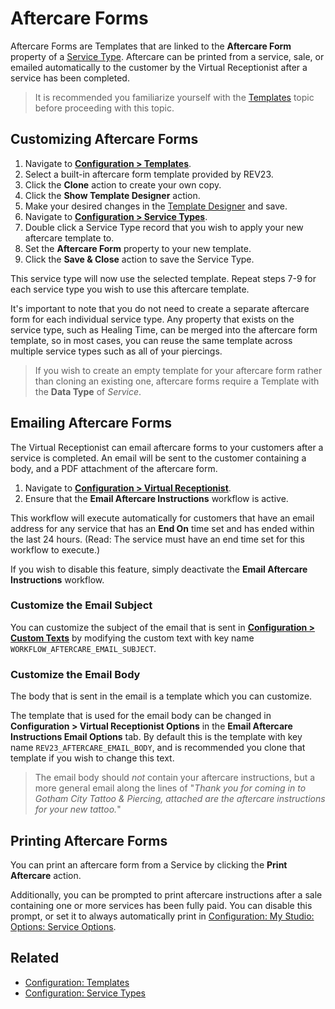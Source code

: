 # Aftercare Forms

Aftercare Forms are Templates that are linked to the **Aftercare Form** property of a [Service Type](../configuration/service-types.md). Aftercare can be printed from a service, sale, or emailed automatically to the customer by the Virtual Receptionist after a service has been completed.

> It is recommended you familiarize yourself with the [Templates](templates.md) topic before proceeding with this topic.

## Customizing Aftercare Forms

1. Navigate to [**Configuration > Templates**](../configuration/templates.md).
2. Select a built-in aftercare form template provided by REV23.
3. Click the **Clone** action to create your own copy.
4. Click the **Show Template Designer** action.
5. Make your desired changes in the [Template Designer](template-designer.md) and save.
6. Navigate to [**Configuration > Service Types**](../configuration/service-types.md).
7. Double click a Service Type record that you wish to apply your new aftercare template to.
8. Set the **Aftercare Form** property to your new template.
9. Click the **Save & Close** action to save the Service Type.

This service type will now use the selected template. Repeat steps 7-9 for each service type you wish to use this aftercare template.

It's important to note that you do not need to create a separate aftercare form for each individual service type. Any property that exists on the service type, such as Healing Time, can be merged into the aftercare form template, so in most cases, you can reuse the same template across multiple service types such as all of your piercings.

> If you wish to create an empty template for your aftercare form rather than cloning an existing one, aftercare forms require a Template with the **Data Type** of *Service*.

## Emailing Aftercare Forms

The Virtual Receptionist can email aftercare forms to your customers after a service is completed. An email will be sent to the customer containing a body, and a PDF attachment of the aftercare form.

1. Navigate to [**Configuration > Virtual Receptionist**](../configuration/virtual-receptionist.md).
2. Ensure that the __Email Aftercare Instructions__ workflow is active.

This workflow will execute automatically for customers that have an email address for any service that has an **End On** time set and has ended within the last 24 hours. (Read: The service must have an end time set for this workflow to execute.)

If you wish to disable this feature, simply deactivate the __Email Aftercare Instructions__ workflow.

### Customize the Email Subject

You can customize the subject of the email that is sent in [**Configuration > Custom Texts**](../configuration/custom-texts.md) by modifying the custom text with key name `WORKFLOW_AFTERCARE_EMAIL_SUBJECT`.

### Customize the Email Body

The body that is sent in the email is a template which you can customize.

The template that is used for the email body can be changed in **Configuration > Virtual Receptionist Options** in the **Email Aftercare Instructions Email Options** tab. By default this is the template with key name `REV23_AFTERCARE_EMAIL_BODY`, and is recommended you clone that template if you wish to change this text.

> The email body should _not_ contain your aftercare instructions, but a more general email along the lines of "*Thank you for coming in to Gotham City Tattoo & Piercing, attached are the aftercare instructions for your new tattoo.*"

## Printing Aftercare Forms

You can print an aftercare form from a Service by clicking the **Print Aftercare** action.

Additionally, you can be prompted to print aftercare instructions after a sale containing one or more services has been fully paid. You can disable this prompt, or set it to always automatically print in [Configuration: My Studio: Options: Service Options](../configuration/my-studio.md#service-options).

## Related

- [Configuration: Templates](../configuration/templates.md)
- [Configuration: Service Types](../configuration/service-types.md)